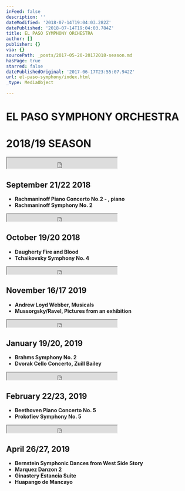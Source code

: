 ```yaml
---
inFeed: false
description: ''
dateModified: '2018-07-14T19:04:03.282Z'
datePublished: '2018-07-14T19:04:03.784Z'
title: EL PASO SYMPHONY ORCHESTRA
author: []
publisher: {}
via: {}
sourcePath: _posts/2017-05-20-20172018-season.md
hasPage: true
starred: false
datePublishedOriginal: '2017-06-17T23:55:07.942Z'
url: el-paso-symphony/index.html
_type: MediaObject

---
```

# EL PASO SYMPHONY ORCHESTRA

# 2018/19 SEASON

<iframe src="https://the-grid.github.io/ed-userhtml/?g=eJwDAAAAAAE" height="30" style=""></iframe>

## September 21/22 2018

* **Rachmaninoff Piano Concerto No.2 - , piano**
* **Rachmaninoff Symphony No. 2**

<iframe src="https://the-grid.github.io/ed-userhtml/?g=eJwDAAAAAAE" height="20" style=""></iframe>

## October 19/20 2018

* **Daugherty Fire and Blood**
* **Tchaikovsky Symphony No. 4**

<iframe src="https://the-grid.github.io/ed-userhtml/?g=eJwDAAAAAAE" height="20" style=""></iframe>

## November 16/17 2019

* **Andrew Loyd Webber, Musicals**
* **Mussorgsky/Ravel, Pictures from an exhibition**

<iframe src="https://the-grid.github.io/ed-userhtml/?g=eJwDAAAAAAE" height="20" style=""></iframe>

## January 19/20, 2019

* **Brahms Symphony No. 2**
* **Dvorak Cello Concerto, Zuill Bailey**

<iframe src="https://the-grid.github.io/ed-userhtml/?g=eJwDAAAAAAE" height="20" style=""></iframe>

## February 22/23, 2019

* **Beethoven Piano Concerto No. 5**
* **Prokofiev Symphony No. 5**

<iframe src="https://the-grid.github.io/ed-userhtml/?g=eJwDAAAAAAE" height="20" style=""></iframe>

## April 26/27, 2019

* **Bernstein Symphonic Dances from West Side Story**
* **Marquez Danzon 2**
* **Ginastery Estancia Suite**
* **Huapango de Mancayo**